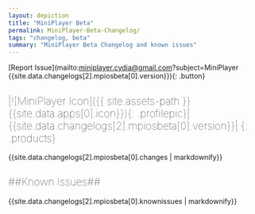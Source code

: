 ```yaml
---
layout: depiction
title: "MiniPlayer Beta"
permalink: MiniPlayer-Beta-Changelog/
tags: "changelog, beta"
summary: "MiniPlayer Beta Changelog and known issues"
---
```


<style>
h2{
font-weight:100 !important;
}
</style>

[Report Issue](mailto:miniplayer.cydia@gmail.com?subject=MiniPlayer {{site.data.changelogs[2].mpiosbeta[0].version}}){: .button}

|![MiniPlayer Icon]({{ site.assets-path }}{{site.data.apps[0].icon}}){: .profilepic}|{{site.data.changelogs[2].mpiosbeta[0].version}}|
{: .products}
---------------

{{site.data.changelogs[2].mpiosbeta[0].changes | markdownify}}  


##Known Issues##
---------------

{{site.data.changelogs[2].mpiosbeta[0].knownissues | markdownify}}  

